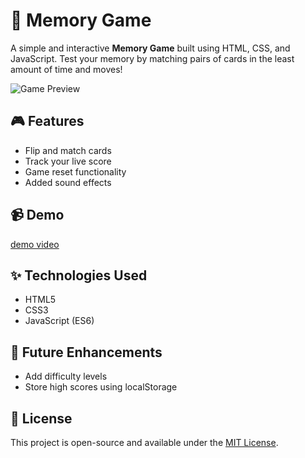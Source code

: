 # 🧠 Memory Game

A simple and interactive **Memory Game** built using HTML, CSS, and JavaScript. Test your memory by matching pairs of cards in the least amount of time and moves!

![Game Preview](./memory_game_preview.gif)

## 🎮 Features

- Flip and match cards  
- Track your live score  
- Game reset functionality  
- Added sound effects 


## 📹 Demo

[demo video](live_demo.mp4)

## ✨ Technologies Used

- HTML5  
- CSS3  
- JavaScript (ES6)

## 📌 Future Enhancements

- Add difficulty levels 
- Store high scores using localStorage  


## 📄 License

This project is open-source and available under the [MIT License](LICENSE).
